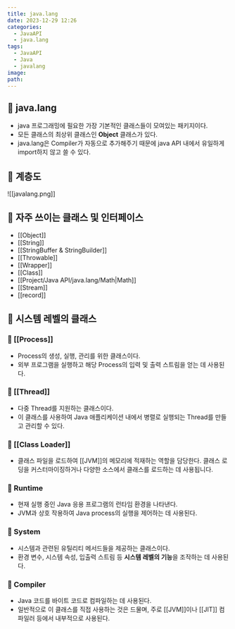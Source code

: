 ```yaml
---
title: java.lang
date: 2023-12-29 12:26
categories:
  - JavaAPI
  - java.lang
tags:
  - JavaAPI
  - Java
  - javalang
image: 
path:
---
```

## 🌈 java.lang
+ java 프로그래밍에 필요한 가장 기본적인 클래스들이 모여있는 패키지이다.
+ 모든 클래스의 최상위 클래스인 **Object** 클래스가 있다.
+ java.lang은 Compiler가 자동으로 추가해주기 때문에 java API 내에서 유일하게 import하지 않고 쓸 수 있다.

## 🌈 계층도
![[javalang.png]]
## 🌈 자주 쓰이는 클래스 및 인터페이스
+ [[Object]]
+ [[String]]
+ [[StringBuffer & StringBuilder]]
+ [[Throwable]]
+ [[Wrapper]]
+ [[Class]]
+ [[Project/Java API/java.lang/Math|Math]]
+ [[Stream]]
+ [[record]]

## 🌈 시스템 레벨의 클래스
### 📌 [[Process]]
+ Process의 생성, 실행, 관리를 위한 클래스이다. 
+ 외부 프로그램을 실행하고 해당 Process의 입력 및 출력 스트림을 얻는 데 사용된다.
### 📌 [[Thread]]
+ 다중 Thread를 지원하는 클래스이다. 
+ 이 클래스를 사용하여 Java 애플리케이션 내에서 병렬로 실행되는 Thread를 만들고 관리할 수 있다.
### 📌 [[Class Loader]]
+ 클래스 파일을 로드하여 [[JVM]]의 메모리에 적재하는 역할을 담당한다. 클래스 로딩을 커스터마이징하거나 다양한 소스에서 클래스를 로드하는 데 사용됩니다.
### 📌 Runtime
+ 현재 실행 중인 Java 응용 프로그램의 런타임 환경을 나타낸다. 
+ JVM과 상호 작용하여 Java process의 실행을 제어하는 데 사용된다.
### 📌 System
+ 시스템과 관련된 유틸리티 메서드들을 제공하는 클래스이다. 
+ 환경 변수, 시스템 속성, 입출력 스트림 등 **시스템 레벨의 기능**을 조작하는 데 사용된다.
### 📌 Compiler
+ Java 코드를 바이트 코드로 컴파일하는 데 사용된다. 
+ 일반적으로 이 클래스를 직접 사용하는 것은 드물며, 주로 [[JVM]]이나 [[JIT]] 컴파일러 등에서 내부적으로 사용된다.
